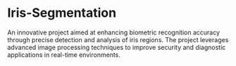 # Iris-Segmentation
An innovative project aimed at enhancing biometric recognition accuracy through precise detection and analysis of iris regions. The project leverages advanced image processing techniques to improve security and diagnostic applications in real-time environments.
#
